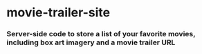 # movie-trailer-site
<h3> Server-side code to store a list of your favorite movies, including box art imagery and a movie trailer URL</h3>
